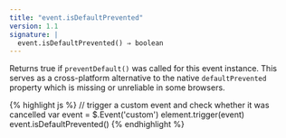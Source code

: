 ```yaml
---
title: "event.isDefaultPrevented"
version: 1.1
signature: |
  event.isDefaultPrevented() ⇒ boolean
---
```


Returns true if `preventDefault()` was called for this event instance. This
serves as a cross-platform alternative to the native `defaultPrevented` property
which is missing or unreliable in some browsers.

{% highlight js %}
// trigger a custom event and check whether it was cancelled
var event = $.Event('custom')
element.trigger(event)
event.isDefaultPrevented()
{% endhighlight %}
